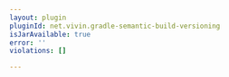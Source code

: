 ```yaml
---
layout: plugin
pluginId: net.vivin.gradle-semantic-build-versioning
isJarAvailable: true
error: ''
violations: []

---
```

